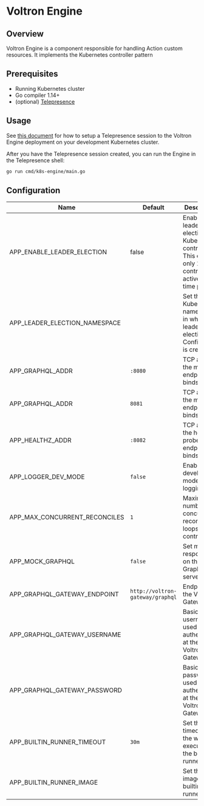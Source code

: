 # Voltron Engine

## Overview

Voltron Engine is a component responsible for handling Action custom resources. It implements the Kubernetes controller pattern

## Prerequisites

- Running Kubernetes cluster
- Go compiler 1.14+
- (optional) [Telepresence](https://www.telepresence.io/)

## Usage

See [this document](../../docs/development.md#replace-a-cluster-component-with-your-local-process) for how to setup a Telepresence session to the Voltron Engine deployment on your development Kubernetes cluster.

After you have the Telepresence session created, you can run the Engine in the Telepresence shell:
```bash
go run cmd/k8s-engine/main.go
```

## Configuration

| Name                          | Default                          | Description                                                                                                  |
|-------------------------------|----------------------------------|--------------------------------------------------------------------------------------------------------------|
| APP_ENABLE_LEADER_ELECTION    | false                            | Enable leader election for Kubernetes controller. This ensures only 1 controller is active at any time point |
| APP_LEADER_ELECTION_NAMESPACE |                                  | Set the Kubernetes namespace, in which the leader election ConfigMap is created                              |
| APP_GRAPHQL_ADDR              | `:8080`                          | TCP address the metrics endpoint binds to                                                                    |
| APP_GRAPHQL_ADDR              | `8081`                           | TCP address the metrics endpoint binds to                                                                    |
| APP_HEALTHZ_ADDR              | `:8082`                          | TCP address the health probes endpoint binds to                                                              |
| APP_LOGGER_DEV_MODE           | `false`                          | Enable development mode logging                                                                              |
| APP_MAX_CONCURRENT_RECONCILES | `1`                              | Maximum number of concurrent reconcile loops in the controller                                               |
| APP_MOCK_GRAPHQL              | `false`                          | Set mock responses on the GraphQL server                                                                     |
| APP_GRAPHQL_GATEWAY_ENDPOINT  | `http://voltron-gateway/graphql` | Endpoint of the Voltron Gateway                                                                              |
| APP_GRAPHQL_GATEWAY_USERNAME  |                                  | Basic auth username used to authenticate at the Voltron Gateway                                              |
| APP_GRAPHQL_GATEWAY_PASSWORD  |                                  | Basic auth password used to authenticate at the Voltron Gateway                                              |
| APP_BUILTIN_RUNNER_TIMEOUT    | `30m`                            | Set the timeout for the workflow execution of the builtin runners                                            |
| APP_BUILTIN_RUNNER_IMAGE      |                                  | Set the image of the builtin runner                                                                          |
